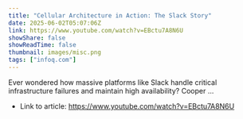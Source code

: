 ```yaml
---
title: "Cellular Architecture in Action: The Slack Story"
date: 2025-06-02T05:07:06Z
link: https://www.youtube.com/watch?v=EBctu7A8N6U
showShare: false
showReadTime: false
thumbnail: images/misc.png
tags: ["infoq.com"]
---
```

Ever wondered how massive platforms like Slack handle critical infrastructure failures and maintain high availability? Cooper ...

- Link to article: https://www.youtube.com/watch?v=EBctu7A8N6U